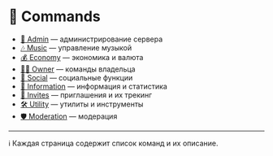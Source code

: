 # 📘 Commands

- [👑 Admin](./admin.md) — администрирование сервера  
- [🎶 Music](./music.md) — управление музыкой  
- [💰 Economy](./economy.md) — экономика и валюта  
- [🧑‍💼 Owner](./owner.md) — команды владельца  
- [📢 Social](./social.md) — социальные функции  
- [📑 Information](./information.md) — информация и статистика  
- [📨 Invites](./invites.md) — приглашения и их трекинг  
- [🛠 Utility](./utility.md) — утилиты и инструменты  
- [🛡 Moderation](./moderation.md) — модерация  

---
ℹ️ Каждая страница содержит список команд и их описание.
